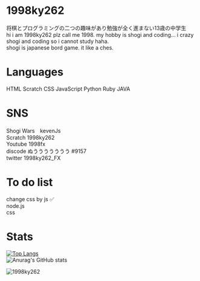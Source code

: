 # 1998ky262
将棋とプログラミングの二つの趣味があり勉強が全く進まない13歳の中学生<br>
hi i am 1998ky262 plz call me 1998. my hobby is shogi and coding...
i crazy shogi and coding  so i cannot study haha.
<br>shogi is japanese bord game. it like a ches.
# Languages
HTML Scratch CSS JavaScript Python Ruby JAVA
# SNS
Shogi Wars　kevenJs<br>
Scratch 1998ky262<br>
Youtube 1998fx<br>
discode ぬううううううう #9157<br>
twitter 1998ky262_FX<br>
# To do list
change css by js ✅<br>
node.js<br>
css
# Stats
[![Top Langs](https://github-readme-stats.vercel.app/api/top-langs/?username=1998ky262&layout=compact)](https://github.com/anuraghazra/github-readme-stats)
<br>
![Anurag's GitHub stats](https://github-readme-stats.vercel.app/api?username=1998ky262)

<p align="left"> <img src="https://komarev.com/ghpvc/?username=1998ky262&label=Profile%20views&color=0e75b6&style=flat" alt="1998ky262"></p> 
